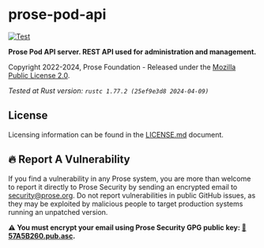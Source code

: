 # prose-pod-api

[![Test](https://github.com/prose-im/prose-pod-api/actions/workflows/test.yml/badge.svg?branch=master)](https://github.com/prose-im/prose-pod-api/actions/workflows/test.yml)

**Prose Pod API server. REST API used for administration and management.**

Copyright 2022-2024, Prose Foundation - Released under the [Mozilla Public License 2.0](./LICENSE.md).

_Tested at Rust version: `rustc 1.77.2 (25ef9e3d8 2024-04-09)`_

## License

Licensing information can be found in the [LICENSE.md](./LICENSE.md) document.

## :fire: Report A Vulnerability

If you find a vulnerability in any Prose system, you are more than welcome to report it directly to Prose Security by sending an encrypted email to [security@prose.org](mailto:security@prose.org). Do not report vulnerabilities in public GitHub issues, as they may be exploited by malicious people to target production systems running an unpatched version.

**:warning: You must encrypt your email using Prose Security GPG public key: [:key:57A5B260.pub.asc](https://files.prose.org/public/keys/gpg/57A5B260.pub.asc).**
